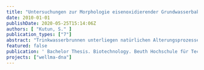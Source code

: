 ```yaml
---
title: "Untersuchungen zur Morphologie eisenoxidierender Grundwasserbakterien und ihrer Toleranz gegenüber Wasserstoffperoxid"
date: 2010-01-01
publishDate: 2020-05-25T15:14:06Z
authors: [ "Kutun, S." ]
publication_types: ["7"]
abstract: "Trinkwasserbrunnen unterliegen natürlichen Alterungsprozessen, unter anderem der Verockerung (Wiacek 2006). Es wurden mehrere Biofilmproben aus der Rohwasserleitung des Wasserwerks Stolpe-Berlin entnommen (Kapitel 1.4/ 2.2.1). Die Proben die von der TU-Berlin zur Verfügung gestellt wurden, wurden kultiviert und anschließend mit mikrobiologischen Methoden charakterisiert (Kapitel 3.4). Vier Stämme, die verstärkt Eisenablagerungen und dunkle Kolonien aufwiesen, wurden für Folgeversuche (Kapitel 3.2/ 3.3) eingesetzt. Alle Versuchsergebnisse deuten daraufhin, dass Eisenhydroxid einen großen Einfluss auf die Wirkung des H2O2 auf Biofilme hatte (Kapitel 3). Es hat sich ergeben, dass eisenoxidierende Bakterien und mit ihnen assoziierte Bakterien (Kapitel 3.6) effektiv zu bekämpfen sind, wenn die sie umgebenden Eiseninkrustierungen vorher gelöst werden (Kapitel 4.1.5). Sowohl in den Plattenversuchen, als auch in den Versuchen mit den Biofilmen, haben Oxalsäure und die EDTA-Lösung die besten Ergebnisse erzielt, in bezug auf die sich lösenden Eiseninkrustierung und der nachfolgenden Reduzierung der Zellzahlen mit H2O2. Auch wenn diese Stoffe nicht in verockerten Trinkwasserbrunnen eingesetzt werden können, dienten sie doch dazu, die negative Wirkung des Eisenhydroxids bei der Biofilmbehandlung mit H2O2 zu verdeutlichen."
featured: false
publication: ' Bachelor Thesis. Biotechnology. Beuth Hochschule für Technik Berlin'
projects: ["wellma-dna"]
---
```



